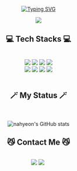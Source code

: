 <div align="center">
   
  <a href="https://git.io/typing-svg"><img src="https://readme-typing-svg.demolab.com?font=Fira+Code&weight=500&size=30&duration=9000&pause=1500&color=D09CFA&width=435&lines=Hello%F0%9F%91%8B+I'm+Nahyeon+%3A)" alt="Typing SVG" /></a>
   
  <a href="https://hits.seeyoufarm.com"><img src="https://hits.seeyoufarm.com/api/count/incr/badge.svg?url=https%3A%2F%2Fgithub.com%2Fchonahyeon&count_bg=%23D09CFA&title_bg=%23A555EC&icon=retroarch.svg&icon_color=%23E7E7E7&title=hits&edge_flat=false"/></a>
  
  <h2 align="center"><b>💻 Tech Stacks 💻</b></h2>
  <u></u>
  <br>
  <img src="https://img.shields.io/badge/JAVA-007396?style=for-the-badge&logo=java&logoColor=white">
  <img src="https://img.shields.io/badge/Spring-6DB33F?style=for-the-badge&logo=Spring&logoColor=white">
  <img src="https://img.shields.io/badge/Python-3670A0?style=for-the-badge&logo=python&logoColor=white">
  <img src="https://img.shields.io/badge/Django-092E20?style=for-the-badge&logo=Django&logoColor=white">
  <br>
  <img src="https://img.shields.io/badge/JavaScript-F7DF1E?style=for-the-badge&logo=javaScript&logoColor=white">
  <img src="https://img.shields.io/badge/mysql-4479A1?style=for-the-badge&logo=mysql&logoColor=white">
  <img src="https://img.shields.io/badge/mariaDB-003545?style=for-the-badge&logo=mariaDB&logoColor=white">
  <img src="https://img.shields.io/badge/github-181717?style=for-the-badge&logo=github&logoColor=white">
  <br></br>
</div>                                                                                                                                                   

<h2 align="center"><b>🪄 My Status 🪄</b></h2>
<br>
<div align="center">

  ![nahyeon's GitHub stats](https://github-readme-stats.vercel.app/api?username=chonahyeon&show_icons=true&theme=material-palenight)
  
  <h2 align="center"><b>😼 Contact Me 😼</b></h2>
  <br>
  <a href="url"><img src="https://img.shields.io/badge/Tech Blog-A555EC?style=flat-square&logo=Github&logoColor=white&link=https://chonahyeon.github.io"/></a>
  <a href="url"><img src="https://img.shields.io/badge/Mail-D09CFA?style=flat-square&logo=Gmail&logoColor=white&link=jonahon@naver.com"/></a>&nbsp
  
</div>

<!--
**chonahyeon/chonahyeon** is a ✨ _special_ ✨ repository because its `README.md` (this file) appears on your GitHub profile.

Here are some ideas to get you started:

- 🔭 I’m currently working on ...
- 🌱 I’m currently learning ...
- 👯 I’m looking to collaborate on ...
- 🤔 I’m looking for help with ...
- 💬 Ask me about ...
- 📫 How to reach me: ...
- 😄 Pronouns: ...
- ⚡ Fun fact: ...
-->
